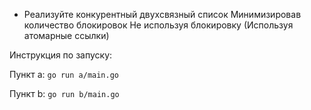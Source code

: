 * Реализуйте конкурентный двухсвязный список
  Минимизировав количество блокировок
  Не используя блокировку (Используя атомарные ссылки)




Инструкция по запуску:

  Пункт a: `go run a/main.go`

  Пункт b: `go run b/main.go`
